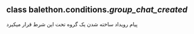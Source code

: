 ## class balethon.conditions.*group_chat_created*

پیام رویداد ساخته شدن یک گروه تحت این شرط قرار میکیرد